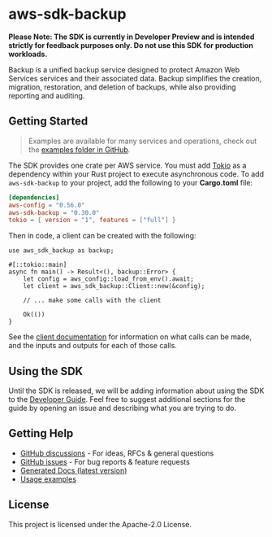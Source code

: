 # aws-sdk-backup

**Please Note: The SDK is currently in Developer Preview and is intended strictly for
feedback purposes only. Do not use this SDK for production workloads.**

Backup is a unified backup service designed to protect Amazon Web Services services and their associated data. Backup simplifies the creation, migration, restoration, and deletion of backups, while also providing reporting and auditing.

## Getting Started

> Examples are available for many services and operations, check out the
> [examples folder in GitHub](https://github.com/awslabs/aws-sdk-rust/tree/main/examples).

The SDK provides one crate per AWS service. You must add [Tokio](https://crates.io/crates/tokio)
as a dependency within your Rust project to execute asynchronous code. To add `aws-sdk-backup` to
your project, add the following to your **Cargo.toml** file:

```toml
[dependencies]
aws-config = "0.56.0"
aws-sdk-backup = "0.30.0"
tokio = { version = "1", features = ["full"] }
```

Then in code, a client can be created with the following:

```rust,no_run
use aws_sdk_backup as backup;

#[::tokio::main]
async fn main() -> Result<(), backup::Error> {
    let config = aws_config::load_from_env().await;
    let client = aws_sdk_backup::Client::new(&config);

    // ... make some calls with the client

    Ok(())
}
```

See the [client documentation](https://docs.rs/aws-sdk-backup/latest/aws_sdk_backup/client/struct.Client.html)
for information on what calls can be made, and the inputs and outputs for each of those calls.

## Using the SDK

Until the SDK is released, we will be adding information about using the SDK to the
[Developer Guide](https://docs.aws.amazon.com/sdk-for-rust/latest/dg/welcome.html). Feel free to suggest
additional sections for the guide by opening an issue and describing what you are trying to do.

## Getting Help

* [GitHub discussions](https://github.com/awslabs/aws-sdk-rust/discussions) - For ideas, RFCs & general questions
* [GitHub issues](https://github.com/awslabs/aws-sdk-rust/issues/new/choose) - For bug reports & feature requests
* [Generated Docs (latest version)](https://awslabs.github.io/aws-sdk-rust/)
* [Usage examples](https://github.com/awslabs/aws-sdk-rust/tree/main/examples)

## License

This project is licensed under the Apache-2.0 License.

